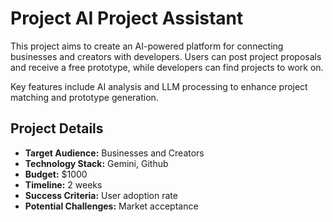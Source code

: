 # Project AI Project Assistant

This project aims to create an AI-powered platform for connecting businesses and creators with developers. Users can post project proposals and receive a free prototype, while developers can find projects to work on.

Key features include AI analysis and LLM processing to enhance project matching and prototype generation.

## Project Details

* **Target Audience:** Businesses and Creators
* **Technology Stack:** Gemini, Github
* **Budget:** $1000
* **Timeline:** 2 weeks
* **Success Criteria:** User adoption rate
* **Potential Challenges:** Market acceptance
